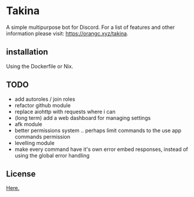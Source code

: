 # Takina
A simple multipurpose bot for Discord.
For a list of features and other information please visit: https://orangc.xyz/takina.

## installation
Using the Dockerfile or Nix.

## TODO
- add autoroles / join roles
- refactor github module
- replace aiohttp with requests where i can
- (long term) add a web dashboard for managing settings 
- afk module
- better permissions system .. perhaps limit commands to the use app commands permission
- levelling module
- make every command have it's own error embed responses, instead of using the global error handling

## License
[Here.](./LICENSE)